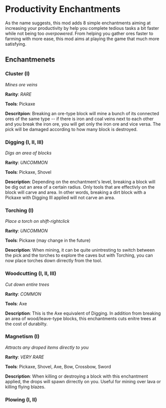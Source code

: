 Productivity Enchantments
==================

As the name suggests, this mod adds 8 simple enchantments aiming at increasing your productivity by help you complete tedious tasks a bit faster while not being too _overpowered_. From helping you gather ores faster to farming with more ease, this mod aims at playing the game that much more satisfying.

Enchantmenets
------------------

### Cluster (I)

_Mines ore veins_

**Rarity**: _RARE_

**Tools**: Pickaxe

**Descritpion**: Breaking an ore-type block will mine a bunch of its connected ores of the same type  -- if there is iron and coal veins next to each other and you break the iron ore, you will get only the iron ore and vice versa. The pick will be damaged according to how many block is destroyed.

### Digging (I, II, III)

_Digs an area of blocks_

**Rarity**: _UNCOMMON_

**Tools**: Pickaxe, Shovel

**Description**: Depending on the enchantment's level, breaking a block will be dig out an area of a certain radius. Only tools that are effectivly on the block will carve and area. In other words, breaking a dirt block with a Pickaxe with Digging III applied will not carve an area. 

### Torching (I)

_Place a torch on shift-rightclick_

**Rarity**: _UNCOMMON_

**Tools**: Pickaxe (may change in the future)

**Description**: When mining, it can be quite unintresting to switch between the pick and the torches to explore the caves but with Torching, you can now place torches down dirrectly from the tool.

### Woodcutting (I, II, III)

_Cut down entire trees_

**Rarity**: _COMMON_

**Tools**: Axe

**Description**: This is the Axe equivalent of Digging. In addition from breaking an area of wood/leave-type blocks, this enchantments cuts enitre trees at the cost of durabilty.

### Magnetism (I)

_Attracts any droped items directly to you_

**Rarity**: _VERY RARE_

**Tools**: Pickaxe, Shovel, Axe, Bow, Crossbow, Sword

**Description**: When killing or destroying a block with this enchantment applied, the drops will spawn dirrectly on you. Useful for mining over lava or killing flying blazes.

### Plowing (I, II)


